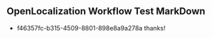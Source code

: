 ## OpenLocalization Workflow Test MarkDown
* f46357fc-b315-4509-8801-898e8a9a278a 
thanks!<!--HONumber=Mar16_HO4-->
